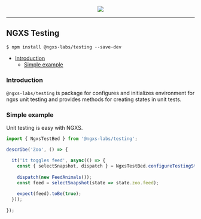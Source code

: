 <p align="center">
  <img src="https://raw.githubusercontent.com/ngxs-labs/emitter/master/docs/assets/logo.png">
</p>

---

## NGXS Testing

```
$ npm install @ngxs-labs/testing --save-dev
```

- [Introduction](#introduction)
    - [Simple example](#simple-example)

### Introduction

`@ngxs-labs/testing` is package for configures and initializes environment for ngxs unit testing and provides methods for creating states in unit tests.

### Simple example

Unit testing is easy with NGXS. 

```ts
import { NgxsTestBed } from '@ngxs-labs/testing';

describe('Zoo', () => {

  it('it toggles feed', async(() => {
    const { selectSnapshot, dispatch } = NgxsTestBed.configureTestingStates({ states: [ ZooState ] });
  
    dispatch(new FeedAnimals());
    const feed = selectSnapshot(state => state.zoo.feed);
    
    expect(feed).toBe(true);
  }));
  
});
```
